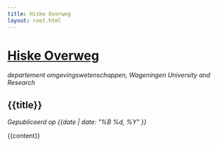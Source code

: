 ```yaml
---
title: Hiske Overweg
layout: root.html
---
```


<link rel="stylesheet" href="/style.css" />

# [Hiske Overweg](/)

_departement omgevingswetenschappen, Wageningen University and Research_

## {{title}}

_Gepubliceerd op {{date | date: "%B %d, %Y" }}_

{{content}}
